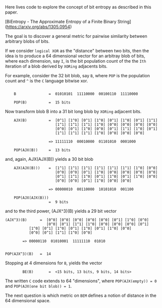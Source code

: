 Here lives code to explore the concept of bit entropy as described in
this paper.

[BiEntropy - The Approximate Entropy of a Finite Binary String]
(https://arxiv.org/abs/1305.0954)

The goal is to discover a general metric for pairwise similarity between
arbitrary blobs of bits.

If we consider `logical XOR` as the "distance" between two bits, then the idea
is to produce a 64 dimensional vector for an arbitray blob of bits, where each
dimension, say `I`, is the bit population count of the the `Ith` iteration of
a blob derived by `XORing` adjacents bits.

For example, consider the 32 bit blob, say `B`, where `POP` is the population
count and `^` is the `C` language bitwise xor.

```

    B               =  01010101  11110000  00100110  11110000

    POP(B)          =  15 bits
```

Now transform blob B into a 31 bit long blob by `XORing` adjacent bits.

```
    AJX(B)          =  [0^1] [1^0] [0^1] [1^0] [0^1] [1^0] [0^1] [1^1] 
                       [1^1] [1^1] [1^1] [1^0] [0^0] [0^0] [0^0] [0^0]
                       [0^0] [0^1] [1^0] [0^0] [0^1] [1^1] [1^0] [0^1]
                       [1^1] [1^1] [1^1] [1^0] [0^0] [0^0] [0^0]

                    => 11111110  00010000  01101010  0001000

    POP(AJX(B))     =  13 bits
```

and, again, AJX(AJX(B)) yields a 30 bit blob

```
    AJX(AJX(B)))    =  [1^1] [1^1] [1^1] [1^1] [1^1] [1^1] [1^0] [0^0]
                       [0^0] [0^0] [0^1] [1^0] [0^0] [0^0] [0^0] [0^0]
                       [0^1] [1^1] [1^0] [0^1] [1^0] [0^1] [1^0] [0^0]
                       [0^0] [0^0] [0^1] [1^0] [0^0] [0^0]

                    => 00000010  00110000  10101010  001100

    POP(AJX(AJX(B)))
                    =  9 bits
```

and to the third power, (AJX^3)(B) yields a 29 bit vector

    (AJX^3)(B)      =  [0^0] [0^0] [0^0] [0^0] [0^0] [0^1] [1^0] [0^0]
                       [0^0] [0^1] [1^1] [1^0] [0^0] [0^0] [0^0] [0^1]
		       [1^0] [0^1] [1^0] [0^1] [1^0] [0^1] [1^0] [0^0]
		       [0^0] [0^1] [1^1] [1^0] [0^0] 

		    => 00000110  01010001  11111110  01010


    POP(AJX^3)(B)   =  14

Stopping at 4 dimensions for `B`, yields the vector

```
        BE(B)       =  <15 bits, 13 bits, 9 bits, 14 bits>
```

The written `C` code extends to 64 "dimensions", where `POP(AJX(empty)) = 0`
and `POP(AJX(one bit blob)) = 1`.

The next question is which metric on `BEM` defines a notion of distance in the
64 dimensional space.
